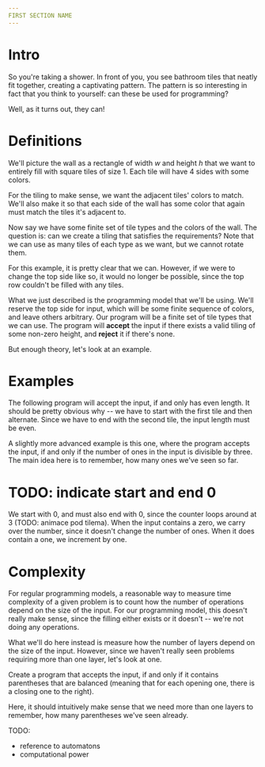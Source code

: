 ```yaml
---
FIRST SECTION NAME
---
```


# Intro
So you're taking a shower. In front of you, you see bathroom tiles that neatly fit together, creating a captivating pattern. The pattern is so interesting in fact that you think to yourself: can these be used for programming?

Well, as it turns out, they can!

# Definitions
We'll picture the wall as a rectangle of width $w$ and height $h$ that we want to entirely fill with square tiles of size $1$. Each tile will have 4 sides with some colors.

For the tiling to make sense, we want the adjacent tiles' colors to match. We'll also make it so that each side of the wall has some color that again must match the tiles it's adjacent to.

Now say we have some finite set of tile types and the colors of the wall. The question is: can we create a tiling that satisfies the requirements? Note that we can use as many tiles of each type as we want, but we cannot rotate them.

For this example, it is pretty clear that we can. However, if we were to change the top side like so, it would no longer be possible, since the top row couldn't be filled with any tiles.

What we just described is the programming model that we'll be using. We'll reserve the top side for input, which will be some finite sequence of colors, and leave others arbitrary. Our program will be a finite set of tile types that we can use. The program will **accept** the input if there exists a valid tiling of some non-zero height, and **reject** it if there's none.

But enough theory, let's look at an example.


# Examples
The following program will accept the input, if and only has even length. It should be pretty obvious why -- we have to start with the first tile and then alternate. Since we have to end with the second tile, the input length must be even.

A slightly more advanced example is this one, where the program accepts the input, if and only if the number of ones in the input is divisible by three. The main idea here is to remember, how many ones we've seen so far.


# TODO: indicate start and end 0
We start with 0, and must also end with 0, since the counter loops around at 3 (TODO: animace pod tilema). When the input contains a zero, we carry over the number, since it doesn't change the number of ones. When it does contain a one, we increment by one.


# Complexity
For regular programming models, a reasonable way to measure time complexity of a given problem is to count how the number of operations depend on the size of the input. For our programming model, this doesn't really make sense, since the filling either exists or it doesn't -- we're not doing any operations.

What we'll do here instead is measure how the number of layers depend on the size of the input. However, since we haven't really seen problems requiring more than one layer, let's look at one.

Create a program that accepts the input, if and only if it contains parentheses that are balanced (meaning that for each opening one, there is a closing one to the right).

Here, it should intuitively make sense that we need more than one layers to remember, how many parentheses we've seen already.


TODO:
- reference to automatons
- computational power
